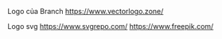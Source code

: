 

Logo của Branch
https://www.vectorlogo.zone/

Logo svg
https://www.svgrepo.com/
https://www.freepik.com/
